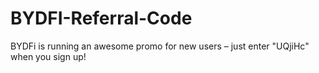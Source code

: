 # BYDFI-Referral-Code
BYDFi is running an awesome promo for new users – just enter "UQjiHc" when you sign up!
